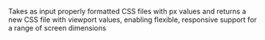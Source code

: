 Takes as input properly formatted CSS files with px values and returns
a new CSS file with viewport values, enabling flexible, responsive support for a range of screen 
dimensions
